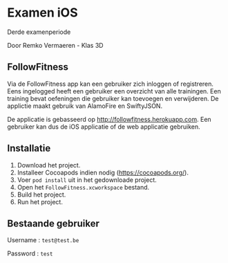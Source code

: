 # Examen iOS 

Derde examenperiode

Door Remko Vermaeren - Klas 3D

## FollowFitness

Via de FollowFitness app kan een gebruiker zich inloggen of registreren. Eens ingelogged heeft een gebruiker een overzicht van alle trainingen. Een training bevat oefeningen die gebruiker kan toevoegen en verwijderen. De applictie maakt gebruik van AlamoFire en SwiftyJSON.

De applicatie is gebasseerd op http://followfitness.herokuapp.com. Een gebruiker kan dus de iOS applicatie of de web applicatie gebruiken.

## Installatie

1. Download het project.
2. Installeer Cocoapods indien nodig (https://cocoapods.org/).
3. Voer `pod install` uit in het gedownloade project.
4. Open het `FollowFitness.xcworkspace` bestand.
5. Build het project.
6. Run het project.

## Bestaande gebruiker
Username : `test@test.be`

Password : `test`


